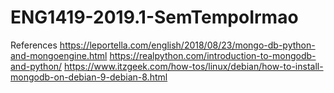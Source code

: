 # ENG1419-2019.1-SemTempoIrmao

References
https://leportella.com/english/2018/08/23/mongo-db-python-and-mongoengine.html
https://realpython.com/introduction-to-mongodb-and-python/
https://www.itzgeek.com/how-tos/linux/debian/how-to-install-mongodb-on-debian-9-debian-8.html
